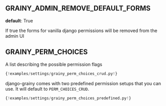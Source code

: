 ## GRAINY_ADMIN_REMOVE_DEFAULT_FORMS
**default**: True

If true the forms for vanilla django permissions will be removed from the admin UI

## GRAINY_PERM_CHOICES

A list describing the possible permission flags

```py
{!examples/settings/grainy_perm_choices_crud.py!}
```

django-grainy comes with two predefined permission setups that you can use. It will default to ```PERM_CHOICES_CRUD```.

```py
{!examples/settings/grainy_perm_choices_predefined.py!}
```
